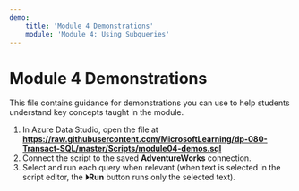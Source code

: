 ```yaml
---
demo:
    title: 'Module 4 Demonstrations'
    module: 'Module 4: Using Subqueries'
---
```


# Module 4 Demonstrations

This file contains guidance for demonstrations you can use to help students understand key concepts taught in the module.

1. In Azure Data Studio, open the file at **https://raw.githubusercontent.com/MicrosoftLearning/dp-080-Transact-SQL/master/Scripts/module04-demos.sql**
2. Connect the script to the saved **AdventureWorks** connection.
3. Select and run each query when relevant (when text is selected in the script editor, the **&#x23f5;Run** button runs only the selected text).
